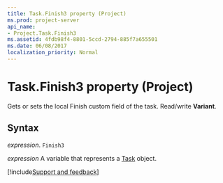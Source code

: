 ```yaml
---
title: Task.Finish3 property (Project)
ms.prod: project-server
api_name:
- Project.Task.Finish3
ms.assetid: 4fdb98f4-8801-5ccd-2794-885f7a655501
ms.date: 06/08/2017
localization_priority: Normal
---
```



# Task.Finish3 property (Project)

Gets or sets the local Finish custom field of the task. Read/write  **Variant**.


## Syntax

_expression_. `Finish3`

_expression_ A variable that represents a [Task](./Project.Task.md) object.

[!include[Support and feedback](~/includes/feedback-boilerplate.md)]